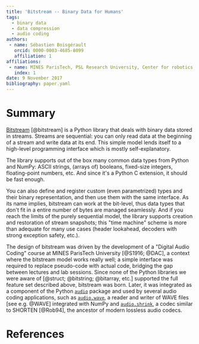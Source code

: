 ```yaml
---
title: 'Bitstream -- Binary Data for Humans'
tags:
  - binary data
  - data compression
  - audio coding
authors:
 - name: Sébastien Boisgérault
   orcid: 0000-0003-4685-8099
   affiliation: 1
affiliations:
 - name: MINES ParisTech, PSL Research University, Center for robotics
   index: 1
date: 9 November 2017
bibliography: paper.yaml
---
```


# Summary

[Bitstream] [@bitstream] is a Python library that deals with binary data stored in streams.
Streams are sequential: you can only read data at the beginning of a 
stream and write data at its end.
This simple model lends itself to a high-level programming interface
which is mostly self-explanatory.

[Bitstream]: https://github.com/boisgera/bitstream

The library supports out of the box many common data types from Python and NumPy: 
ASCII strings, (arrays of) booleans, fixed-size integers, floating-point numbers,
etc. And since it's a Python C extension, it should be fast enough.

You can also define and register custom (even parametrized) types and 
their binary representation,
and then use them with the same interface. 
As its name implies, bitstream can work at the bit-level,
thus data types that don't fit in a entire number of bytes are
managed seamlessly.
And if you reach the limits of the purely sequential model,
the library supports creation and restoration of stream snapshots;
this "time machine" scheme is more than adequate for many use cases
(header lookahead, decoders with strong exception safety, etc.).

The design of bitstream was driven by the development of 
a "Digital Audio Coding" course at MINES ParisTech University
[@S1916; @DAC], a context where the bitstream model works really well;
a simple interface was required to replace pseudo-code
with actual code, bridging the gap between lectures and lab sessions.
Since none of the Python libraries we were aware of 
[@struct; @bitstring; @bitarray, etc.] supported
the full feature set described above, bitstream was born.
Later, it was integrated as a component of the Python [`audio`] package 
and used by several audio coding applications,
such as [`audio.wave`], a reader and writer of WAVE files [see e.g. @WAVE]
integrated with NumPy and [`audio.shrink`], a codec similar to SHORTEN
[@Rob94], the ancestor of modern lossless audio codecs.

[`audio`]: https://pypi.python.org/pypi/audio
[`audio.wave`]: https://github.com/boisgera/audio.wave
[`audio.shrink`]: https://github.com/boisgera/audio.shrink

[struct]: https://docs.python.org/2/library/struct.html
[bitstring]: https://pypi.python.org/pypi/bitstring
[bitarray]: https://pypi.python.org/pypi/bitarray

# References
